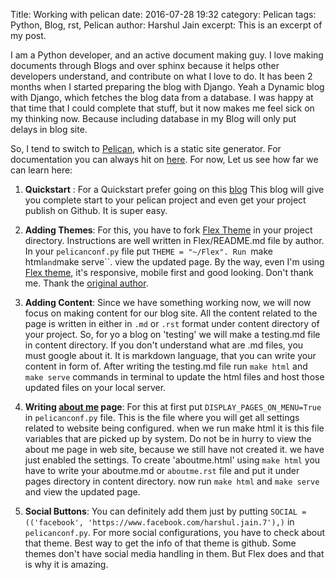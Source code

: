 Title: Working with pelican
date: 2016-07-28 19:32
category: Pelican
tags: Python, Blog, rst, Pelican
author: Harshul Jain
excerpt: This is an excerpt of my post.


I am a Python developer, and an active document making guy. I love making documents through Blogs and over sphinx
because it helps other developers understand, and contribute on what I love to do. It has been 2 months when
I started preparing the blog with Django. Yeah a Dynamic blog with Django, which fetches the blog data from a database.
I was happy at that time that I could complete that stuff, but it now makes me feel sick on my thinking now. Because
including database in my Blog will only put delays in blog site.

So, I tend to switch to [Pelican](http://getpelican.com), which is a static site generator. For documentation you can
always hit on [here](http://pelican-cn.readthedocs.io). For now, Let us see how far we can learn here:

1. **Quickstart** : For a Quickstart prefer going on this [blog](https://fedoramagazine.org/make-github-pages-blog-with-pelican/)
 This blog will give you complete start to your pelican project and even get your project publish on Github. It is super easy.

2. **Adding Themes**: For this, you have to fork [Flex Theme](https://github.com/alexandrevicenzi/Flex/tree/608e6925ab629324e6cc9cff9b459d1bbad07e4a)
 in your project directory. Instructions are well written in Flex/README.md file by author. In your ``pelicanconf.py`` file
 put ``THEME = "~/Flex". Run ``make html`` and ``make serve``. view the updated page. By the way, even I'm using
 [Flex theme](https://github.com/alexandrevicenzi/Flex), it's responsive, mobile first and good looking.
 Don't thank me. Thank the [original author](https://travis-ci.org/alexandrevicenzi/Flex).

3. **Adding Content**: Since we have something working now, we will now focus on making content for our blog site. All
the content related to the page is written in either in ``.md`` or ``.rst`` format under content directory of your project.
So, for yo a blog on 'testing' we will make a testing.md file in content directory. If you don't understand what are .md
files, you must google about it. It is markdown language, that you can write your content in form of. After writing the
testing.md file run ``make html`` and ``make serve`` commands in terminal to update the html files and host those updated
files on your local server.

4. **Writing [about me](harshul1610.github.io/pages/about-me.html#about-me) page**:
For this at first put ``DISPLAY_PAGES_ON_MENU=True`` in ``pelicanconf.py`` file. This is the file where you will get all settings
related to website being configured. when we run make html it is this file variables that are picked up by system. Do not
be in hurry to view the about me page in web site, because we still have not created it. we have just enabled the settings.
To create 'aboutme.html' using ``make html`` you have to write your aboutme.md or ``aboutme.rst`` file and put it under pages directory
in content directory. now run ``make html`` and ``make serve`` and view the updated page.

5. **Social Buttons**: You can definitely add them just by putting ``SOCIAL = (('facebook', 'https://www.facebook.com/harshul.jain.7'),)``
 in ``pelicanconf.py``. For more social configurations, you have to check about that theme. Best way to get the info of that
 theme is github. Some themes don't have social media handling in them. But Flex does and that is why it is amazing.





